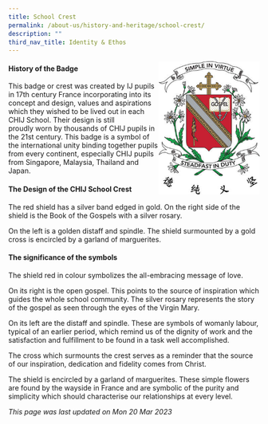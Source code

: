 ```yaml
---
title: School Crest
permalink: /about-us/history-and-heritage/school-crest/
description: ""
third_nav_title: Identity & Ethos
---
```

<img src="/images/School_Crest.jpg" style= "width: 40%; margin-right: 0px;" align = "right">  

#### History of the Badge

This badge or crest was created by IJ pupils in 17th century France incorporating into its concept and design, values and aspirations which they wished to be lived out in each CHIJ School. Their design is still proudly worn by thousands of CHIJ pupils in the 21st century. This badge is a symbol of the international unity binding together pupils from every continent, especially CHIJ pupils from Singapore, Malaysia, Thailand and Japan.

#### The Design of the CHIJ School Crest

The red shield has a silver band edged in gold. On the right side of the shield is the Book of the Gospels with a silver rosary.

On the left is a golden distaff and spindle. The shield surmounted by a gold cross is encircled by a garland of marguerites.

#### The significance of the symbols

The shield red in colour symbolizes the all-embracing message of love. 

On its right is the open gospel. This points to the source of inspiration which guides the whole school community. The silver rosary represents the story of the gospel as seen through the eyes of the Virgin Mary. 

On its left are the distaff and spindle. These are symbols of womanly labour, typical of an earlier period, which remind us of the dignity of work and the satisfaction and fulfillment to be found in a task well accomplished. 

The cross which surmounts the crest serves as a reminder that the source of our inspiration, dedication and fidelity comes from Christ. 

The shield is encircled by a garland of marguerites. These simple flowers are found by the wayside in France and are symbolic of the purity and simplicity which should characterise our relationships at every level.


*This page was last updated on Mon 20 Mar 2023*